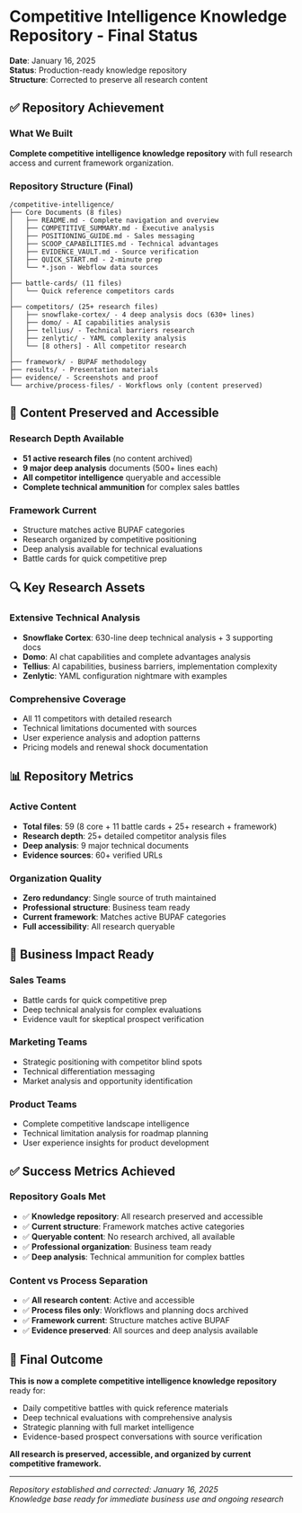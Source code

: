 # Competitive Intelligence Knowledge Repository - Final Status

**Date**: January 16, 2025  
**Status**: Production-ready knowledge repository  
**Structure**: Corrected to preserve all research content

## ✅ Repository Achievement

### What We Built
**Complete competitive intelligence knowledge repository** with full research access and current framework organization.

### Repository Structure (Final)
```
/competitive-intelligence/
├── Core Documents (8 files)
│   ├── README.md - Complete navigation and overview
│   ├── COMPETITIVE_SUMMARY.md - Executive analysis
│   ├── POSITIONING_GUIDE.md - Sales messaging 
│   ├── SCOOP_CAPABILITIES.md - Technical advantages
│   ├── EVIDENCE_VAULT.md - Source verification
│   ├── QUICK_START.md - 2-minute prep
│   └── *.json - Webflow data sources
│
├── battle-cards/ (11 files)
│   └── Quick reference competitors cards
│
├── competitors/ (25+ research files)
│   ├── snowflake-cortex/ - 4 deep analysis docs (630+ lines)
│   ├── domo/ - AI capabilities analysis
│   ├── tellius/ - Technical barriers research  
│   ├── zenlytic/ - YAML complexity analysis
│   └── [8 others] - All competitor research
│
├── framework/ - BUPAF methodology
├── results/ - Presentation materials
├── evidence/ - Screenshots and proof
└── archive/process-files/ - Workflows only (content preserved)
```

## 🎯 Content Preserved and Accessible

### Research Depth Available
- **51 active research files** (no content archived)
- **9 major deep analysis** documents (500+ lines each)
- **All competitor intelligence** queryable and accessible
- **Complete technical ammunition** for complex sales battles

### Framework Current
- Structure matches active BUPAF categories
- Research organized by competitive positioning  
- Deep analysis available for technical evaluations
- Battle cards for quick competitive prep

## 🔍 Key Research Assets

### Extensive Technical Analysis
- **Snowflake Cortex**: 630-line deep technical analysis + 3 supporting docs
- **Domo**: AI chat capabilities and complete advantages analysis
- **Tellius**: AI capabilities, business barriers, implementation complexity
- **Zenlytic**: YAML configuration nightmare with examples

### Comprehensive Coverage  
- All 11 competitors with detailed research
- Technical limitations documented with sources
- User experience analysis and adoption patterns
- Pricing models and renewal shock documentation

## 📊 Repository Metrics

### Active Content
- **Total files**: 59 (8 core + 11 battle cards + 25+ research + framework)
- **Research depth**: 25+ detailed competitor analysis files  
- **Deep analysis**: 9 major technical documents
- **Evidence sources**: 60+ verified URLs

### Organization Quality
- **Zero redundancy**: Single source of truth maintained
- **Professional structure**: Business team ready
- **Current framework**: Matches active BUPAF categories
- **Full accessibility**: All research queryable

## 🚀 Business Impact Ready

### Sales Teams
- Battle cards for quick competitive prep
- Deep technical analysis for complex evaluations
- Evidence vault for skeptical prospect verification

### Marketing Teams
- Strategic positioning with competitor blind spots
- Technical differentiation messaging
- Market analysis and opportunity identification

### Product Teams  
- Complete competitive landscape intelligence
- Technical limitation analysis for roadmap planning
- User experience insights for product development

## ✅ Success Metrics Achieved

### Repository Goals Met
- ✅ **Knowledge repository**: All research preserved and accessible
- ✅ **Current structure**: Framework matches active categories
- ✅ **Queryable content**: No research archived, all available
- ✅ **Professional organization**: Business team ready
- ✅ **Deep analysis**: Technical ammunition for complex battles

### Content vs Process Separation
- ✅ **All research content**: Active and accessible
- ✅ **Process files only**: Workflows and planning docs archived
- ✅ **Framework current**: Structure matches active BUPAF
- ✅ **Evidence preserved**: All sources and deep analysis available

## 🎯 Final Outcome

**This is now a complete competitive intelligence knowledge repository** ready for:
- Daily competitive battles with quick reference materials
- Deep technical evaluations with comprehensive analysis
- Strategic planning with full market intelligence
- Evidence-based prospect conversations with source verification

**All research is preserved, accessible, and organized by current competitive framework.**

---

*Repository established and corrected: January 16, 2025*  
*Knowledge base ready for immediate business use and ongoing research*